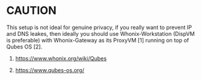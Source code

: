 # CAUTION

This setup is not ideal for genuine privacy, if you really want to prevent IP and DNS leakes, then ideally you should use Whonix-Workstation (DispVM is preferable) with Whonix-Gateway as its ProxyVM [1] running on top of Qubes OS [2].

1. https://www.whonix.org/wiki/Qubes

2. https://www.qubes-os.org/
